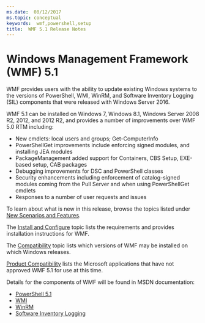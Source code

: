 ```yaml
---
ms.date:  08/12/2017
ms.topic: conceptual
keywords:  wmf,powershell,setup
title:  WMF 5.1 Release Notes
---
```


# Windows Management Framework (WMF) 5.1

WMF provides users with the ability to update existing Windows systems to the versions of PowerShell, WMI, WinRM, and Software Inventory Logging (SIL) components that were released with Windows Server 2016.

WMF 5.1 can be installed on Windows 7, Windows 8.1, Windows Server 2008 R2, 2012, and 2012 R2, and provides a number of improvements over WMF 5.0 RTM including:

- New cmdlets: local users and groups; Get-ComputerInfo
- PowerShellGet improvements include enforcing signed modules, and installing JEA modules
- PackageManagement added support for Containers, CBS Setup, EXE-based setup, CAB packages
- Debugging improvements for DSC and PowerShell classes
- Security enhancements including enforcement of catalog-signed modules coming from the Pull Server and when using PowerShellGet cmdlets
- Responses to a number of user requests and issues

To learn about what is new in this release, browse the topics listed under [New Scenarios and Features](https://docs.microsoft.com/powershell/wmf/5.1/scenarios-features).

The [Install and Configure](https://docs.microsoft.com/powershell/wmf/5.1/install-configure) topic lists the requirements and provides installation instructions for WMF.

The [Compatibility](https://docs.microsoft.com/powershell/wmf/5.1/compatibility) topic lists which versions of WMF may be installed on which Windows releases.

[Product Compatibility](https://docs.microsoft.com/powershell/wmf/5.1/productincompat) lists the Microsoft applications that have not approved WMF 5.1 for use at this time.

Details for the components of WMF will be found in MSDN documentation:

- [PowerShell 5.1](https://docs.microsoft.com/powershell/)
- [WMI](https://msdn.microsoft.com/library/jj152383(v=vs.85).aspx)
- [WinRM](https://msdn.microsoft.com/library/aa384426(v=vs.85).aspx)
- [Software Inventory Logging](https://technet.microsoft.com/library/dn383584(v=ws.11).aspx)
